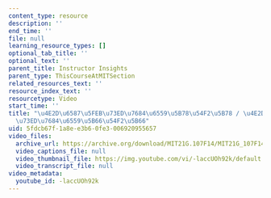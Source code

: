 ```yaml
---
content_type: resource
description: ''
end_time: ''
file: null
learning_resource_types: []
optional_tab_title: ''
optional_text: ''
parent_title: Instructor Insights
parent_type: ThisCourseAtMITSection
related_resources_text: ''
resource_index_text: ''
resourcetype: Video
start_time: ''
title: "\u4E2D\u6587\u5FEB\u73ED\u7684\u6559\u5B78\u54F2\u5B78 / \u4E2D\u6587\u5FEB\
  \u73ED\u7684\u6559\u5B66\u54F2\u5B66"
uid: 5fdcb67f-1a8e-e3b6-0fe3-006920955657
video_files:
  archive_url: https://archive.org/download/MIT21G.107F14/MIT21G_107F14_Philosophy-zh-hans-cmn_300k.mp4
  video_captions_file: null
  video_thumbnail_file: https://img.youtube.com/vi/-laccUOh92k/default.jpg
  video_transcript_file: null
video_metadata:
  youtube_id: -laccUOh92k
---
```

